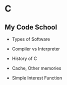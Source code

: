 # C
 
## My Code School

- Types of Software

- Compiler vs Interpreter

- History of C

- Cache, Other memories

- Simple Interest Function